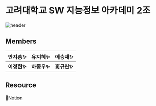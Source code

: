 # 고려대학교 SW 지능정보 아카데미 2조

![header](https://capsule-render.vercel.app/api?type=waving&color=black&height=260&section=header&text=LumTerior&fontColor=ECD77F&fontSize=60&animation=blink)

## Members

| 안지홍✨ | 유지혜✨ | 이승재✨ |
|---|---|---|
| __이정현✨__ | __하동우✨__ | __홍규린✨__ |

## Resource

📄[Notion](https://www.notion.so/fenetre/2-94058050e52b422c88456d5acff4bea4)


